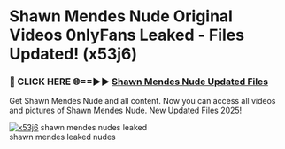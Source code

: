 # Shawn Mendes Nude Original Videos 0nlyFans Leaked - Files Updated! (x53j6)

<h3>🔴 CLICK HERE 🌐==►► <a href="https://tinyurl.com/4mcuefdz" rel="nofollow">Shawn Mendes Nude Updated Files</a></h3>

Get Shawn Mendes Nude and all content. Now you can access all videos and pictures of Shawn Mendes Nude. New Updated Files 2025!

[![x53j6](https://i.imgur.com/StAQSOY.gif)](https://tinyurl.com/4mcuefdz)
shawn mendes nudes leaked<br>
shawn mendes leaked nudes